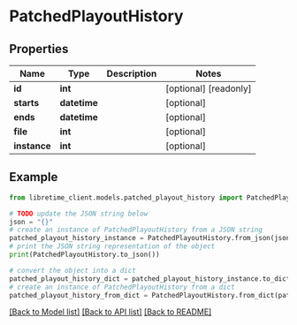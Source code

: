 # PatchedPlayoutHistory


## Properties

Name | Type | Description | Notes
------------ | ------------- | ------------- | -------------
**id** | **int** |  | [optional] [readonly] 
**starts** | **datetime** |  | [optional] 
**ends** | **datetime** |  | [optional] 
**file** | **int** |  | [optional] 
**instance** | **int** |  | [optional] 

## Example

```python
from libretime_client.models.patched_playout_history import PatchedPlayoutHistory

# TODO update the JSON string below
json = "{}"
# create an instance of PatchedPlayoutHistory from a JSON string
patched_playout_history_instance = PatchedPlayoutHistory.from_json(json)
# print the JSON string representation of the object
print(PatchedPlayoutHistory.to_json())

# convert the object into a dict
patched_playout_history_dict = patched_playout_history_instance.to_dict()
# create an instance of PatchedPlayoutHistory from a dict
patched_playout_history_from_dict = PatchedPlayoutHistory.from_dict(patched_playout_history_dict)
```
[[Back to Model list]](../README.md#documentation-for-models) [[Back to API list]](../README.md#documentation-for-api-endpoints) [[Back to README]](../README.md)



